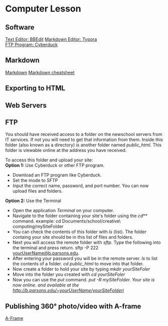 # Computer Lesson
## Software
[Text Editor: BBEdit](https://www.barebones.com/products/bbedit/download.html)
[Markdown Editor: Typora](https://typora.io)   
[FTP Program: Cyberduck](https://cyberduck.io)
## Markdown
[Markdown](https://daringfireball.net/projects/markdown/syntax)
[Markdown cheatsheet](https://github.com/adam-p/markdown-here/wiki/Markdown-Cheatsheet)   
## Exporting to HTML
## Web Servers
## FTP
You should have received access to a folder on the newschool servers from IT services. If not you will need to get that information from them. Inside this folder (also known as a directory) is another folder named *public_html*. This folder is viewable online at the address you have received.

To access this folder and upload your site:   
**Option 1:** Use Cyberduck or other FTP program.
- Download an FTP program like Cyberduck.
- Set the mode to SFTP
- Input the correct name, password, and port number.
You can now upload files and folders.

**Option 2:** Use the Terminal
- Open the application _Terminal_ on your computer.
- Navigate to the folder containing your site's folder using the *cd*** command. example: cd Documents/school/creative\ computing/mySiteFolder
- You can check the contents of this folder with *ls* (list). The folder containg your site should be in this list of files and folders.
- Next you will access the remote folder with _sftp_. Type the following into the terminal and press return.
    sftp -P 222 yourUserName@b.parsons.edu.
- After entering your password you will be in the remote server. *ls* to list the contents of a folder. *cd public_html* to move into that folder.
- Now create a folder to hold your site by typing _mkdir yourSiteFoler_
- Move into the folder you created with _cd yourSiteFoler_
- Now you can use the *put* command. *put -R mySiteFolder. Your site is now online. and available at the http://b.parsons.edu/~yourUserName/yourSiteFolderi*
## Publishing 360° photo/video with A-frame
[A-Frame](https://aframe.io)
